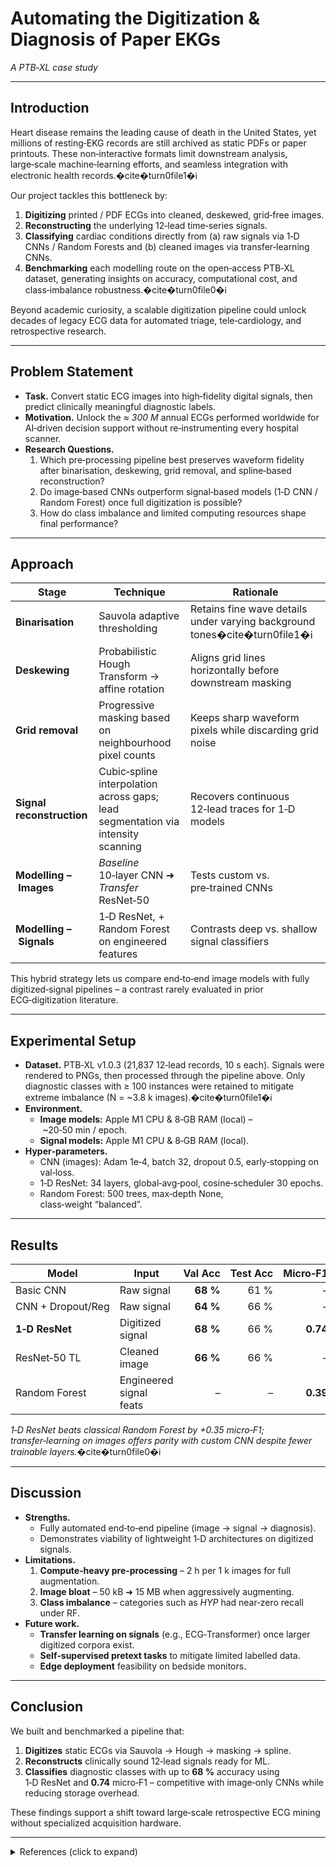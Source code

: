 # Automating the Digitization & Diagnosis of Paper EKGs  
*A PTB‑XL case study*

---

## Introduction  

Heart disease remains the leading cause of death in the United States, yet millions of resting‑EKG records are still archived as static PDFs or paper printouts. These non‑interactive formats limit downstream analysis, large‑scale machine‑learning efforts, and seamless integration with electronic health records.�cite�turn0file1�ℹ

Our project tackles this bottleneck by:

1. **Digitizing** printed / PDF ECGs into cleaned, deskewed, grid‑free images.
2. **Reconstructing** the underlying 12‑lead time‑series signals.
3. **Classifying** cardiac conditions directly from (a) raw signals via 1‑D CNNs / Random Forests and (b) cleaned images via transfer‑learning CNNs.
4. **Benchmarking** each modelling route on the open‑access PTB‑XL dataset, generating insights on accuracy, computational cost, and class‑imbalance robustness.�cite�turn0file0�ℹ

Beyond academic curiosity, a scalable digitization pipeline could unlock decades of legacy ECG data for automated triage, tele‑cardiology, and retrospective research.

---

## Problem Statement  

* **Task.** Convert static ECG images into high‑fidelity digital signals, then predict clinically meaningful diagnostic labels.  
* **Motivation.** Unlock the *≈ 300 M* annual ECGs performed worldwide for AI‑driven decision support without re‑instrumenting every hospital scanner.  
* **Research Questions.**  
  1. Which pre‑processing pipeline best preserves waveform fidelity after binarisation, deskewing, grid removal, and spline‑based reconstruction?  
  2. Do image‑based CNNs outperform signal‑based models (1‑D CNN / Random Forest) once full digitization is possible?  
  3. How do class imbalance and limited computing resources shape final performance?

---

## Approach  

| Stage | Technique | Rationale |
|-------|-----------|-----------|
| **Binarisation** | Sauvola adaptive thresholding | Retains fine wave details under varying background tones�cite�turn0file1�ℹ |
| **Deskewing** | Probabilistic Hough Transform → affine rotation | Aligns grid lines horizontally before downstream masking |
| **Grid removal** | Progressive masking based on neighbourhood pixel counts | Keeps sharp waveform pixels while discarding grid noise |
| **Signal reconstruction** | Cubic‑spline interpolation across gaps; lead segmentation via intensity scanning | Recovers continuous 12‑lead traces for 1‑D models |
| **Modelling – Images** | *Baseline* 10‑layer CNN ➜ *Transfer* ResNet‑50 | Tests custom vs. pre‑trained CNNs |
| **Modelling – Signals** | 1‑D ResNet, + Random Forest on engineered features | Contrasts deep vs. shallow signal classifiers |

This hybrid strategy lets us compare end‑to‑end image models with fully digitized‑signal pipelines – a contrast rarely evaluated in prior ECG‑digitization literature.

---

## Experimental Setup  

* **Dataset.** PTB‑XL v1.0.3 (21,837 12‑lead records, 10 s each). Signals were rendered to PNGs, then processed through the pipeline above. Only diagnostic classes with ≥ 100 instances were retained to mitigate extreme imbalance (N = ~3.8 k images).�cite�turn0file1�ℹ  
* **Environment.**  
  * **Image models:** Apple M1 CPU & 8‑GB RAM (local) – ~20‑50 min / epoch.  
  * **Signal models:** Apple M1 CPU & 8‑GB RAM (local).  
* **Hyper‑parameters.**  
  * CNN (images): Adam 1e‑4, batch 32, dropout 0.5, early‑stopping on val‑loss.  
  * 1‑D ResNet: 34 layers, global‑avg‑pool, cosine‑scheduler 30 epochs.  
  * Random Forest: 500 trees, max‑depth None, class‑weight “balanced”.  

---

## Results  

| Model | Input | Val Acc | Test Acc | Micro‑F1 |
|-------|-------|--------:|---------:|---------:|
| Basic CNN | Raw signal | **68 %** | 61 % | – |
| CNN + Dropout/Reg | Raw signal | **64 %** | 66 % | – |
| **1‑D ResNet** | Digitized signal | **68 %** | 66 % | **0.74** |
| ResNet‑50 TL | Cleaned image | **66 %** | 66 % | – |
| Random Forest | Engineered signal feats | – | – | **0.39** |

*1‑D ResNet beats classical Random Forest by +0.35 micro‑F1; transfer‑learning on images offers parity with custom CNN despite fewer trainable layers.*�cite�turn0file0�ℹ

---

## Discussion  

* **Strengths.**  
  * Fully automated end‑to‑end pipeline (image → signal → diagnosis).  
  * Demonstrates viability of lightweight 1‑D architectures on digitized signals.  
* **Limitations.**  
  1. **Compute‑heavy pre‑processing** – 2 h per 1 k images for full augmentation.  
  2. **Image bloat** – 50 kB ➜ 15 MB when aggressively augmenting.  
  3. **Class imbalance** – categories such as *HYP* had near‑zero recall under RF.  
* **Future work.**  
  * **Transfer learning on signals** (e.g., ECG‑Transformer) once larger digitized corpora exist.  
  * **Self‑supervised pretext tasks** to mitigate limited labelled data.  
  * **Edge deployment** feasibility on bedside monitors.

---

## Conclusion  

We built and benchmarked a pipeline that:  

1. **Digitizes** static ECGs via Sauvola → Hough → masking → spline.  
2. **Reconstructs** clinically sound 12‑lead signals ready for ML.  
3. **Classifies** diagnostic classes with up to **68 %** accuracy using 1‑D ResNet and **0.74** micro‑F1 – competitive with image‑only CNNs while reducing storage overhead.  

These findings support a shift toward large‑scale retrospective ECG mining without specialized acquisition hardware.

---

<details>
<summary>References (click to expand)</summary>

1. Stefanakis, A.; Zouzias, D.; Marsellos, A. *Groundwater Pollution: Human and Natural Sources and Risks* (2015).  
2. CDC. *Leading Causes of Death* (2024).  
3. Moores, D. *Electrocardiogram: Procedure, Risks & Results* (2022).  
4. Mishra, J. P. *Cardiologist or Computer: Who Can Read EKG Better?* Cardiac 1(1): 4 (2019).  
5. Mincholé, A.; Camps, J.; Lyon, A.; Rodríguez, B. *Machine learning in the electrocardiogram.* J Electrocardiol 57 (Suppl) S61–S64 (2019).  
6. Mayo Clinic Staff. *Electrocardiogram (ECG or EKG)* (2024).  
7. Baxter Intl. *Cardio Server ECG Management System* (2024).  
8. Philips Healthcare. *IntelliVue MX800 Bedside Patient Monitor* (2025).  
9. Badilini, F. *et al.* *Archiving and exchange of digital ECGs: A review of existing data formats.* J Electrocardiol 51 (6 S) S113–S115 (2018).  
10. Wagner, P. *et al.* *PTB‑XL, a large publicly available electrocardiography dataset.* PhysioNet (2022).  
11. Wu, H.; Patel, K.; Li, X.; *et al.* *A fully‑automated paper ECG digitisation algorithm using deep learning.* Sci Rep 12 (2022).  
12. Demolder, A.; *et al.* *High Precision ECG Digitization Using AI.* medRxiv (2024).  
13. Kim, H. E.; *et al.* *Transfer learning for medical image classification: A literature review.* BMC Med Imaging 22 (2022).

</details>

